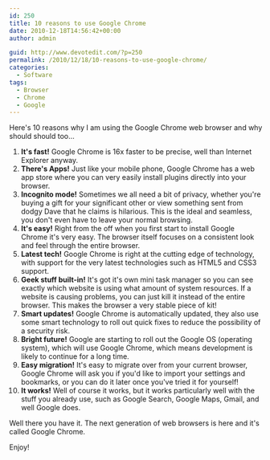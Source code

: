 ```yaml
---
id: 250
title: 10 reasons to use Google Chrome
date: 2010-12-18T14:56:42+00:00
author: admin

guid: http://www.devotedit.com/?p=250
permalink: /2010/12/18/10-reasons-to-use-google-chrome/
categories:
  - Software
tags:
  - Browser
  - Chrome
  - Google
---
```

Here's 10 reasons why I am using the Google Chrome web browser and why should should too&#8230;

<!--more-->

  1. **It's fast!** Google Chrome is 16x faster to be precise, well than Internet Explorer anyway.
  2. **There's Apps!** Just like your mobile phone, Google Chrome has a web app store where you can very easily install plugins directly into your browser.
  3. **Incognito mode!** Sometimes we all need a bit of privacy, whether you're buying a gift for your significant other or view something sent from dodgy Dave that he claims is hilarious. This is the ideal and seamless, you don't even have to leave your normal browsing.
  4. **It's easy!** Right from the off when you first start to install Google Chrome it's very easy. The browser itself focuses on a consistent look and feel through the entire browser.
  5. **Latest tech!** Google Chrome is right at the cutting edge of technology, with support for the very latest technologies such as HTML5 and CSS3 support.
  6. **Geek stuff built-in!** It's got it's own mini task manager so you can see exactly which website is using what amount of system resources. If a website is causing problems, you can just kill it instead of the entire browser. This makes the browser a very stable piece of kit!
  7. **Smart updates!** Google Chrome is automatically updated, they also use some smart technology to roll out quick fixes to reduce the possibility of a security risk.
  8. **Bright future!** Google are starting to roll out the Google OS (operating system), which will use Google Chrome, which means development is likely to continue for a long time.
  9. **Easy migration!** It's easy to migrate over from your current browser, Google Chrome will ask you if you'd like to import your settings and bookmarks, or you can do it later once you've tried it for yourself!
 10. **It works!** Well of course it works, but it works particularly well with the stuff you already use, such as Google Search, Google Maps, Gmail, and well Google does.

Well there you have it. The next generation of web browsers is here and it's called Google Chrome.

Enjoy!